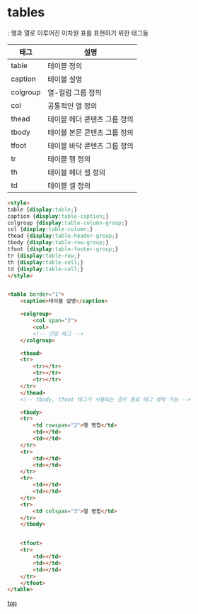 # tables
: 행과 열로 이루어진 이차원 표를 표현하기 위한 태그들      

태그 | 설명
---|---  
table    | 테이블 정의
caption  | 테이블 설명
colgroup | 열-컬럼 그룹 정의
col      | 공통적인 열 정의
thead    | 테이블 헤더 콘텐츠 그룹 정의
tbody    | 테이블 본문 콘텐츠 그룹 정의
tfoot    | 테이블 바닥 콘텐츠 그룹 정의
tr       | 테이블 행 정의
th       | 테이블 헤더 셀 정의
td       | 테이블 셀 정의


```html
<style>
table {display:table;}
caption {display:table-caption;}
colgroup {display:table-column-group;}
col {display:table-column;}
thead {display:table-header-group;}
tbody {display:table-row-group;}
tfoot {display:table-footer-group;}
tr {display:table-row;}
th {display:table-cell;}
td {display:table-cell;}
</style>


<table border="1">
	<caption>테이블 설명</caption>

	<colgroup>
		<col span="2">
        <col>
        <!-- 단일 태그 -->
	</colgroup>

	<thead>
    <tr>
		<tr></tr>
        <tr></tr>
        <tr></tr>
    </tr>
    </thead>
    <!-- tbody, tfoot 태그가 사용되는 경우 종료 태그 생략 가능 -->

    <tbody>
    <tr>
        <td rowspan="2">행 병합</td>
        <td></td>
        <td></td>
    </tr>
    <tr>
        <td></td>
        <td></td>
    </tr>
    <tr>
        <td></td>
        <td></td>
    </tr>
    <tr>
        <td colspan="3">열 병합</td>
    </tr>
    </tbody>


    <tfoot>
    <tr>
        <td></td>
        <td></td>
        <td></td>
    </tr>
    </tfoot>
</table>
```



[top](#)
